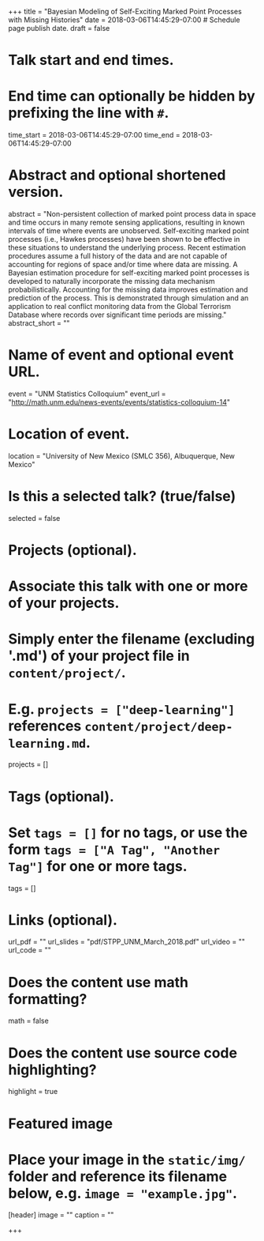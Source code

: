 +++
title = "Bayesian Modeling of Self-Exciting Marked Point Processes with Missing Histories"
date = 2018-03-06T14:45:29-07:00  # Schedule page publish date.
draft = false

# Talk start and end times.
#   End time can optionally be hidden by prefixing the line with `#`.
time_start = 2018-03-06T14:45:29-07:00
time_end = 2018-03-06T14:45:29-07:00 

# Abstract and optional shortened version.
abstract = "Non-persistent collection of marked point process data in space and time occurs in many remote sensing applications, resulting in known intervals of time where events are unobserved. Self-exciting marked point processes (i.e., Hawkes processes) have been shown to be effective in these situations to understand the underlying process. Recent estimation procedures assume a full history of the data and are not capable of accounting for regions of space and/or time where data are missing. A Bayesian estimation procedure for self-exciting marked point processes is developed to naturally incorporate the missing data mechanism probabilistically. Accounting for the missing data improves estimation and prediction of the process. This is demonstrated through simulation and an application to real conflict monitoring data from the Global Terrorism Database where records over significant time periods are missing."
abstract_short = ""

# Name of event and optional event URL.
event = "UNM Statistics Colloquium"
event_url = "http://math.unm.edu/news-events/events/statistics-colloquium-14"

# Location of event.
location = "University of New Mexico (SMLC 356), Albuquerque, New Mexico"

# Is this a selected talk? (true/false)
selected = false

# Projects (optional).
#   Associate this talk with one or more of your projects.
#   Simply enter the filename (excluding '.md') of your project file in `content/project/`.
#   E.g. `projects = ["deep-learning"]` references `content/project/deep-learning.md`.
projects = []

# Tags (optional).
#   Set `tags = []` for no tags, or use the form `tags = ["A Tag", "Another Tag"]` for one or more tags.
tags = []

# Links (optional).
url_pdf = ""
url_slides = "pdf/STPP_UNM_March_2018.pdf"
url_video = ""
url_code = ""

# Does the content use math formatting?
math = false

# Does the content use source code highlighting?
highlight = true

# Featured image
# Place your image in the `static/img/` folder and reference its filename below, e.g. `image = "example.jpg"`.
[header]
image = ""
caption = ""

+++

